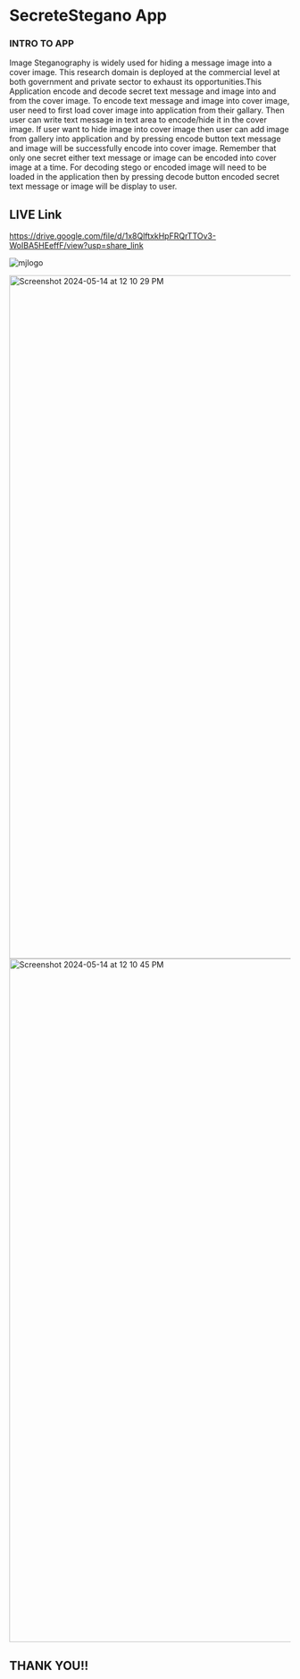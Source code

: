 # SecreteStegano App

### INTRO TO APP
Image Steganography is widely used for hiding a message image into a cover image. This research domain is deployed at the commercial level at both government and private sector to exhaust its opportunities.This Application encode and decode secret text message and image into and from the cover image. To encode text message and image into cover image, user need to first load cover image into application from their gallary. Then user can write text message in text area to encode/hide it in the cover image. If user want to hide image into cover image then user can add image from gallery into application and by pressing encode button text message and image will be successfully encode into cover image. Remember that only one secret either text message or image can be encoded into cover image at a time. For decoding stego or encoded image will need to be loaded in the application then by pressing decode button encoded secret text message or image will be display to user.


## LIVE Link 
https://drive.google.com/file/d/1x8QlftxkHpFRQrTTOv3-WoIBA5HEeffF/view?usp=share_link

![mjlogo](https://github.com/mayankjindal07/image-Stegnography/assets/65009572/f3064fa9-63fc-4007-a9cc-fcf0d52eda4d)

<img width="1223" alt="Screenshot 2024-05-14 at 12 10 29 PM" src="https://github.com/Rahultomer126/Image-steganography/assets/76908474/b7967477-5a42-4f11-95c2-cc0fbb52cf07">

<img width="1223" alt="Screenshot 2024-05-14 at 12 10 45 PM" src="https://github.com/Rahultomer126/Image-steganography/assets/76908474/03c35f8a-fe8f-484c-9191-aa9a8ca7351b">


## THANK YOU!!
